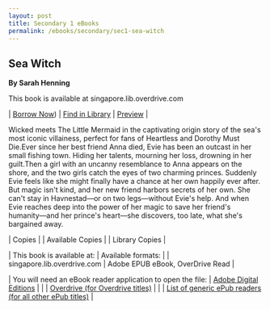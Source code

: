 ```yaml
---
layout: post
title: Secondary 1 eBooks
permalink: /ebooks/secondary/sec1-sea-witch
---
```



## **Sea Witch**
**By Sarah Henning**

This book is available at singapore.lib.overdrive.com

| [Borrow Now](https://nlb.overdrive.com/media/10c03215-435c-4eea-ad0b-013f7b1eb391)) | [Find in Library](https://search.nlb.gov.sg/Search?query=&titlequery=Sea+Witch&creatorquery=Sarah+Henning&publisherquery=&subjectquery=&cont=book&mode=advanced) | [Preview]() |

Wicked meets The Little Mermaid in the captivating origin story of the sea's most iconic villainess, perfect for fans of Heartless and Dorothy Must Die.Ever since her best friend Anna died, Evie has been an outcast in her small fishing town. Hiding her talents, mourning her loss, drowning in her guilt.Then a girl with an uncanny resemblance to Anna appears on the shore, and the two girls catch the eyes of two charming princes. Suddenly Evie feels like she might finally have a chance at her own happily ever after. But magic isn't kind, and her new friend harbors secrets of her own. She can't stay in Havnestad—or on two legs—without Evie's help. And when Evie reaches deep into the power of her magic to save her friend's humanity—and her prince's heart—she discovers, too late, what she's bargained away.

| Copies | 
| Available Copies |
| Library Copies |

| This book is available at: | Available formats: |
| singapore.lib.overdrive.com | Adobe EPUB eBook, OverDrive Read |    

| You will need an eBook reader application to open the file: | [Adobe Digital Editions](http://www.adobe.com/products/digitaleditions/) |
| | [Overdrive (for Overdrive titles)](http://app.overdrive.com/) |
| | [List of generic ePub readers (for all other ePub titles)](http://eresources.nlb.gov.sg/Main/Help/EPUB) |